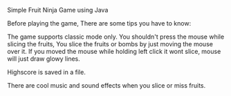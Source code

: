 Simple Fruit Ninja Game using Java

Before playing the game, There are some tips you have to know:

The game supports classic mode only.
You shouldn't press the mouse while slicing the fruits,
You slice the fruits or bombs by just moving the mouse over it.
If you moved the mouse while holding left click it wont slice,
mouse will just draw glowy lines.

Highscore is saved in a file.

There are cool music and sound effects when you slice or miss fruits.
